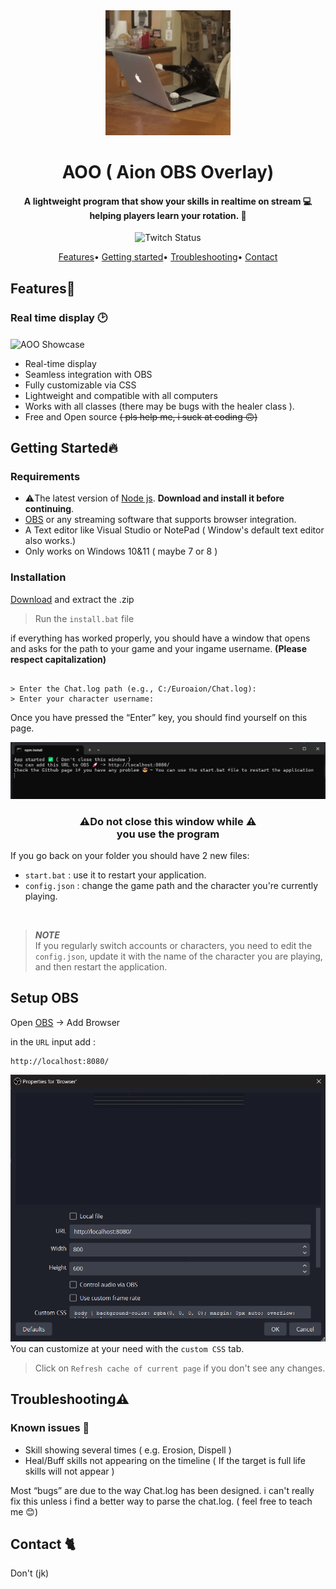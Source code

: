 <div align='center'>
    <img src="./public/assets/giphy.gif" alt="cat doing work" width="200px">
    <h1 align='center'>AOO ( Aion OBS Overlay)</h1>
</div>
<h4 align='center'>A lightweight program that show your skills in realtime on stream 💻<br>helping players learn your rotation. 🚀</h4>

<div align="center">

![Twitch Status](https://img.shields.io/twitch/status/ouaiperdu)

</div>


<div align='center'>
    <a href="#features">Features</a>•
    <a href="#getting-started">Getting started</a>•
    <a href="#troubleshooting">Troubleshooting</a>•
    <a href="#contact">Contact</a>
</div>

## Features📝

<h3 align="start">Real time display 🕑</h3>
<img src="public/assets/showcase.gif" alt="AOO Showcase" align="center">

* Real-time display
* Seamless integration with OBS
* Fully customizable via CSS
* Lightweight and compatible with all computers
* Works with all classes (there may be bugs with the healer class ).
* Free and Open source ~~( pls help me, i suck at coding 🙃)~~

## Getting Started🔥
### Requirements 
* ⚠️The latest version of [Node js](https://nodejs.org/en/download/current). **Download and install it before continuing**.
* [OBS](https://obsproject.com/) or any streaming software that supports browser integration.
* A Text editor like Visual Studio or NotePad ( Window's default text editor also works.)
* Only works on Windows 10&11 ( maybe 7 or 8 )
### Installation
[Download](https://github.com/Aionforever/Aion-OBS-Overlay/releases/tag/Aoo) and extract the .zip
> Run the `install.bat` file 

if everything has worked properly, you should have a window that opens and asks for the path to your game and your ingame username.
**(Please respect capitalization)**

```

> Enter the Chat.log path (e.g., C:/Euroaion/Chat.log): 
> Enter your character username: 

```
Once you have pressed the “Enter” key, you should find yourself on this page. 

![Final terminal](/public/assets/terminal.png)

<h3 align="center">⚠️Do not close this window while ⚠️<br>you use the program</h3>

If you go back on your folder you should have 2 new files:
- `start.bat` : use it to restart your application.
- `config.json` : change the game path and the character you're currently playing.

<br>

> ***NOTE*** <br>If you regularly switch accounts or characters, you need to edit the `config.json`, update it with the name of the character you are playing, and then restart the application.

## Setup OBS
Open [OBS](https://obsproject.com/) -> Add Browser

in the `URL` input add :
```
http://localhost:8080/
```
![OBS Settings](/public/assets/OBS.png)
You can customize at your need with the `custom CSS` tab.

> Click on `Refresh cache of current page` if you don't see any changes.

## Troubleshooting⚠️
### Known issues 🚧
- Skill showing several times ( e.g. Erosion, Dispell )
- Heal/Buff skills not appearing on the timeline ( If the target is full life skills will not appear )

Most “bugs” are due to the way Chat.log has been designed. i can't really fix this unless i find a better way to parse the chat.log. ( feel free to teach me 😊)

## Contact 🐈
Don't (jk)